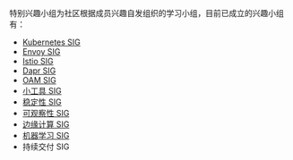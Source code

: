 特别兴趣小组为社区根据成员兴趣自发组织的学习小组，目前已成立的兴趣小组有：

* [Kubernetes SIG](https://i.cloudnative.to/kubernetes/)
* [Envoy SIG](https://i.cloudnative.to/envoy/)
* [Istio SIG](https://i.cloudnative.to/istio/)
* [Dapr SIG](https://i.cloudnative.to/dapr/)
* [OAM SIG](https://i.cloudnative.to/oam/)
* [小工具 SIG](https://i.cloudnative.to/toolkits/)
* [稳定性 SIG](https://i.cloudnative.to/stability/)
* [可观察性 SIG](https://i.cloudnative.to/observability/)
* [边缘计算 SIG](https://i.cloudnative.to/edge/)
* [机器学习 SIG](https://i.cloudnative.to/machine-learning/)
* 持续交付 SIG